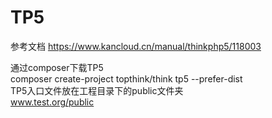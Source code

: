 # TP5
参考文档
https://www.kancloud.cn/manual/thinkphp5/118003

通过composer下载TP5<br>
composer create-project topthink/think tp5  --prefer-dist
<br>
TP5入口文件放在工程目录下的public文件夹<br>
www.test.org/public
